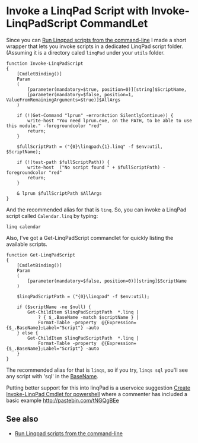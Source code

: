 ﻿# Invoke a LinqPad Script with Invoke-LinqPadScript CommandLet

Since you can [Run Linqpad scripts from the command-line](run_linqpad_scripts_from_commandline.md) I made a short wrapper that lets you invoke scripts in a dedicated LinqPad script folder. (Assuming it is a directory caled `linqPad` under your `utils` folder.

    function Invoke-LinqPadScript
    {
        [CmdletBinding()]
        Param
        (
            [parameter(mandatory=$true, position=0)][string]$ScriptName,
            [parameter(mandatory=$false, position=1, ValueFromRemainingArguments=$true)]$AllArgs
        )

        if (!(Get-Command "lprun" -errorAction SilentlyContinue)) {
            write-host "You need lprun.exe, on the PATH, to be able to use this module." -foregroundcolor "red"
            return;
        }

        $fullScriptPath = ("{0}\linqpad\{1}.linq" -f $env:util, $ScriptName);

        if (!(test-path $fullScriptPath)) {
            write-host  ("No script found " + $fullScriptPath) -foregroundcolor "red"
            return;
        }

        & lprun $fullScriptPath $AllArgs
    }

And the recommended alias for that is `linq`. So, you can invoke a LinqPad script called `Calendar.linq` by typing:

    linq calendar

Also, I've got a Get-LinqPadScript commandlet for quickly listing the available scripts.

    function Get-LinqPadScript
    {
        [CmdletBinding()]
        Param
        (
            [parameter(mandatory=$false, position=0)][string]$ScriptName
        )

        $linqPadScriptPath = ("{0}\linqpad" -f $env:util);

        if ($scriptName -ne $null) {
            Get-ChildItem $linqPadScriptPath  *.linq |
                ? { $_.BaseName -match $scriptName } |
                Format-Table -property  @{Expression={$_.BaseName};Label="Script"} -auto
        } else {
            Get-ChildItem $linqPadScriptPath  *.linq |
                Format-Table -property  @{Expression={$_.BaseName};Label="Script"} -auto
        }
    }

The recommended alias for that is `linqs`, so if you try, `linqs sql` you'll see any script with 'sql' in the [BaseName](../powershell/parts_of_a_fileSystemInfo_object.md).

Putting better support for this into linqPad is a uservoice suggestion [Create Invoke-LinqPad Cmdlet for powershell](https://linqpad.uservoice.com/forums/18302-linqpad-feature-suggestions/suggestions/7408081-create-invoke-linqpad-cmdlet-for-powershell) where a commenter has included a basic example http://pastebin.com/tNGQgBEe

## See also

- [Run Linqpad scripts from the command-line](run_linqpad_scripts_from_commandline.md)